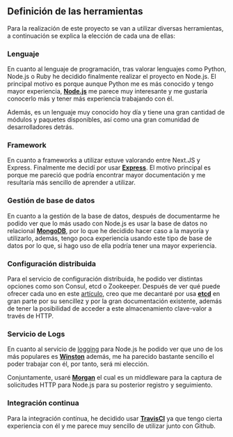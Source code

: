 ## Definición de las herramientas

Para la realización de este proyecto se van a utilizar diversas herramientas, a continuación se explica la elección de cada una de ellas:

### Lenguaje

En cuanto al lenguaje de programación, tras valorar lenguajes como Python, Node.js o Ruby he decidido finalmente realizar el proyecto en Node.js. El principal motivo es porque aunque Python me es más conocido y tengo mayor experiencia, **[Node.js](https://nodejs.org/es/)** me parece  muy interesante y me gustaría conocerlo más y tener más experiencia trabajando con él. 

Además, es un lenguaje muy conocido hoy día y tiene una gran cantidad de módulos y paquetes disponibles, así como una gran comunidad de desarrolladores detrás.

### Framework

En cuanto a frameworks a utilizar estuve valorando entre Next.JS y Express. Finalmente me decidí por usar **[Express](https://expressjs.com/es/)**. El motivo principal es porque me pareció que podría encontrar mayor documentación y me resultaría más sencillo de aprender a utilizar.


### Gestión de base de datos

En cuanto a la gestión de la base de datos, después de documentarme he podido ver que lo más usado con Node.js es usar la base de datos no relacional **[MongoDB](https://www.mongodb.com/es)**, por lo que he decidido hacer caso a la mayoría y utilizarlo, además, tengo poca experiencia usando este tipo de base de datos por lo que, si hago uso de ella podría tener una mayor experiencia.

### Configuración distribuida

Para el servicio de configuración distribuida, he podido ver distintas opciones como son Consul, etcd o Zookeeper. Después de ver qué puede ofrecer cada uno en este [artículo](https://technologyconversations.com/2015/09/08/service-discovery-zookeeper-vs-etcd-vs-consul/), creo que me decantaré por usa **[etcd](https://etcd.io/)** en gran parte por su sencillez y por la gran documentación existente, además de tener la posibilidad de acceder a este almacenamiento clave-valor a través de HTTP. 

### Servicio de Logs

En cuanto al servicio de [logging](https://freddyach.wordpress.com/2016/07/05/nodejs-logging-con-winston-morgan/) para Node.js he podido ver que uno de los más populares es **[Winston](https://www.npmjs.com/package/winston)** además, me ha parecido bastante sencillo el poder trabajar con él, por tanto, será mi elección. 

Conjuntamente, usaré **[Morgan](https://www.npmjs.com/package/morgan)** el cual es un middleware para la captura de solicitudes HTTP para Node.js para su posterior registro y seguimiento.

### Integración continua

Para la integración contínua, he decidido usar **[TravisCI](https://travis-ci.org/)** ya que tengo cierta experiencia con él y me parece muy sencillo de utilizar junto con Github.

